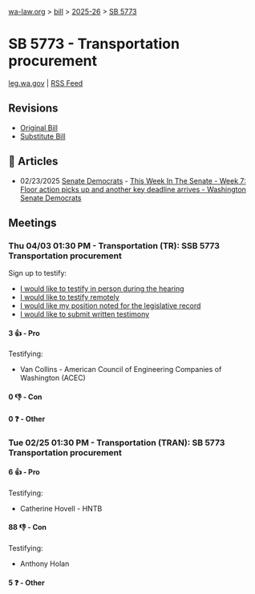 [wa-law.org](/) > [bill](/bill/) > [2025-26](/bill/2025-26/) > [SB 5773](/bill/2025-26/sb/5773/)

# SB 5773 - Transportation procurement
[leg.wa.gov](https://app.leg.wa.gov/billsummary?BillNumber=5773&Year=2025&Initiative=false) | [RSS Feed](./rss.xml)

## Revisions
* [Original Bill](1/)
* [Substitute Bill](S/)

## 📰 Articles
* 02/23/2025 [Senate Democrats](/org/senate_democrats/) - [This Week In The Senate - Week 7: Floor action picks up and another key deadline arrives - Washington Senate Democrats](https://senatedemocrats.wa.gov/blog/2025/02/23/this-week-in-the-senate-week-7-floor-action-picks-up-and-another-key-deadline-arrives/#:~:text=Senate%20Bill%205773)

## Meetings
### Thu 04/03 01:30 PM - Transportation (TR): SSB 5773 Transportation procurement
Sign up to testify:
* [I would like to testify in person during the hearing](https://app.leg.wa.gov/csi/Testifier/Add?chamber=House&mId=33194&aId=166584&caId=26808&tId=1)
* [I would like to testify remotely](https://app.leg.wa.gov/csi/Testifier/Add?chamber=House&mId=33194&aId=166584&caId=26808&tId=2)
* [I would like my position noted for the legislative record](https://app.leg.wa.gov/csi/Testifier/Add?chamber=House&mId=33194&aId=166584&caId=26808&tId=3)
* [I would like to submit written testimony](https://app.leg.wa.gov/csi/Testifier/Add?chamber=House&mId=33194&aId=166584&caId=26808&tId=4)

#### 3 👍 - Pro
Testifying:
* Van Collins - American Council of Engineering Companies of Washington (ACEC)

#### 0 👎 - Con

#### 0 ❓ - Other

### Tue 02/25 01:30 PM - Transportation (TRAN): SB 5773 Transportation procurement
#### 6 👍 - Pro
Testifying:
* Catherine Hovell - HNTB

#### 88 👎 - Con
Testifying:
* Anthony Holan

#### 5 ❓ - Other
